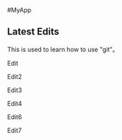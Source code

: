 #MyApp

## Latest Edits
This is used to learn how to use "git"。

Edit

Edit2

Edit3

Edit4

Edit6

Edit7